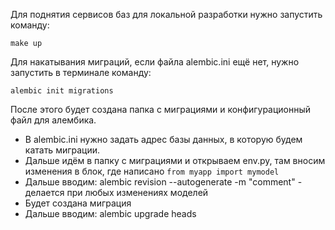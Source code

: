 Для поднятия сервисов баз для локальной разработки нужно запустить команду:

`make up`

Для накатывания миграций, если файла alembic.ini ещё нет, нужно запустить в терминале команду:

`alembic init migrations`

После этого будет создана папка с миграциями и конфигурационный файл для алембика.

* В alembic.ini нужно задать адрес базы данных, в которую будем катать миграции.
* Дальше идём в папку с миграциями и открываем env.py, там вносим изменения в блок, где написано
`from myapp import mymodel`
* Дальше вводим: alembic revision --autogenerate -m "comment" - делается при любых изменениях моделей
* Будет создана миграция
* Дальше вводим: alembic upgrade heads
